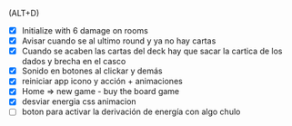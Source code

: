 (ALT+D)
- [x] Initialize with 6 damage on rooms
- [x] Avisar cuando se al ultimo round y ya no hay cartas
- [x] Cuando se acaben las cartas del deck hay que sacar la cartica de los dados y brecha en el casco
- [x] Sonido en botones al clickar y demás
- [x] reiniciar app icono y acción + animaciones
- [x] Home => new game - buy the board game
- [x] desviar energia css animacion
- [ ] boton para activar la derivación de energía con algo chulo